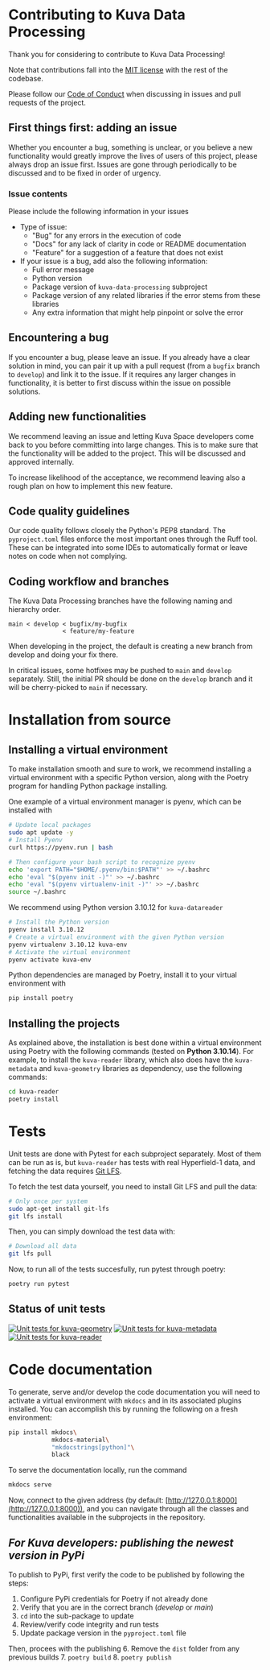 # Contributing to Kuva Data Processing

Thank you for considering to contribute to Kuva Data Processing!

Note that contributions 
fall into the [MIT license](LICENSE.md) with the rest of the codebase.

Please follow our [Code of Conduct](CODE_OF_CONDUCT.md) when discussing in issues and pull requests of the project.

## First things first: adding an issue

Whether you encounter a bug, something is unclear, or you believe a new functionality 
would greatly improve the lives of users of this project, please always drop an issue 
first. Issues are gone through periodically to be discussed and to be fixed in order of 
urgency.

### Issue contents

Please include the following information in your issues

- Type of issue:
    - "Bug" for any errors in the execution of code
    - "Docs" for any lack of clarity in code or README documentation
    - "Feature" for a suggestion of a feature that does not exist
- If your issue is a bug, add also the following information:
    - Full error message
    - Python version
    - Package version of `kuva-data-processing` subproject
    - Package version of any related libraries if the error stems from these libraries
    - Any extra information that might help pinpoint or solve the error

## Encountering a bug

If you encounter a bug, please leave an issue. If you already have a clear solution in mind, 
you can pair it up with a pull request (from a `bugfix` branch to `develop`) and link it 
to the issue. If it requires any larger changes in functionality, it is better to first 
discuss within the issue on possible solutions.

## Adding new functionalities

We recommend leaving an issue and letting Kuva Space developers come back to you before 
committing into large changes. This is to make sure that the functionality will be added 
to the project. This will be discussed and approved internally.

To increase likelihood of the acceptance, we recommend leaving also a rough plan on how 
to implement this new feature.

## Code quality guidelines

Our code quality follows closely the Python's PEP8 standard. The `pyproject.toml` files 
enforce the most important ones through the Ruff tool. These can be integrated into some 
IDEs to automatically format or leave notes on code when not complying.

## Coding workflow and branches

The Kuva Data Processing branches have the following naming and hierarchy order.

```
main < develop < bugfix/my-bugfix
               < feature/my-feature
```

When developing in the project, the default is creating a new branch from develop and 
doing your fix there.

In critical issues, some hotfixes may be pushed to `main` and `develop` separately. Still, 
the initial PR should be done on the `develop` branch and it will be cherry-picked to `main` 
if necessary.

# Installation from source

## Installing a virtual environment

To make installation smooth and sure to work, we recommend installing a virtual 
environment with a specific Python version, along with the Poetry program for handling Python package installing.

One example of a virtual environment manager is pyenv, which can be installed with

```bash
# Update local packages
sudo apt update -y
# Install Pyenv
curl https://pyenv.run | bash

# Then configure your bash script to recognize pyenv
echo 'export PATH="$HOME/.pyenv/bin:$PATH"' >> ~/.bashrc
echo 'eval "$(pyenv init -)"' >> ~/.bashrc
echo 'eval "$(pyenv virtualenv-init -)"' >> ~/.bashrc
source ~/.bashrc
```

We recommend using Python version 3.10.12 for `kuva-datareader`

```bash
# Install the Python version
pyenv install 3.10.12
# Create a virtual environment with the given Python version
pyenv virtualenv 3.10.12 kuva-env
# Activate the virtual environment
pyenv activate kuva-env
```

Python dependencies are managed by Poetry, install it to your virtual environment with

```bash
pip install poetry
```


## Installing the projects

As explained above, the installation is best done within a virtual environment using 
Poetry with the following commands (tested on **Python 3.10.14**). For example, to install 
the `kuva-reader` library, which also does have the `kuva-metadata` and `kuva-geometry` 
libraries as dependency, use the following commands:


```bash
cd kuva-reader
poetry install
```

# Tests

Unit tests are done with Pytest for each subproject separately. Most of them can be run 
as is, but `kuva-reader` has tests with real Hyperfield-1 data, and fetching the data 
requires [Git LFS](https://git-lfs.com/).

To fetch the test data yourself, you need to install Git LFS and pull the data:

```sh
# Only once per system
sudo apt-get install git-lfs
git lfs install
```

Then, you can simply download the test data with:

```sh
# Download all data
git lfs pull
```

Now, to run all of the tests succesfully, run pytest through poetry:

```sh
poetry run pytest
```

## Status of unit tests

[![Unit tests for kuva-geometry](https://github.com/KuvaSpace/kuva-data-processing/actions/workflows/test-kuva-geometry.yml/badge.svg?branch=main)](https://github.com/KuvaSpace/kuva-data-processing/actions/workflows/test-kuva-geometry.yml?branch=main)
[![Unit tests for kuva-metadata](https://github.com/KuvaSpace/kuva-data-processing/actions/workflows/test-kuva-metadata.yml/badge.svg?branch=main)](https://github.com/KuvaSpace/kuva-data-processing/actions/workflows/test-kuva-metadata.yml?branch=main)
[![Unit tests for kuva-reader](https://github.com/KuvaSpace/kuva-data-processing/actions/workflows/test-kuva-reader.yml/badge.svg?branch=main)](https://github.com/KuvaSpace/kuva-data-processing/actions/workflows/test-kuva-reader.yml?branch=main)


# Code documentation

To generate, serve and/or develop the code documentation you will need to activate a
virtual environment with `mkdocs` and in its associated plugins installed. You
can accomplish this by running the following on a fresh environment:

```bash
pip install mkdocs\
            mkdocs-material\
            "mkdocstrings[python]"\
            black
```

To serve the documentation locally, run the command

```bash
mkdocs serve
```

Now, connect to the given address (by default: [http://127.0.0.1:8000](http://127.0.0.1:8000)), 
and you can navigate through all the classes and functionalities available in the subprojects 
in the repository.

## *For Kuva developers: publishing the newest version in PyPi*

To publish to PyPi, first verify the code to be published by following the steps:

1. Configure PyPi credentials for Poetry if not already done
2. Verify that you are in the correct branch (*develop* or *main*)
3. `cd` into the sub-package to update
4. Review/verify code integrity and run tests
5. Update package version in the `pyproject.toml` file

Then, procees with the publishing
6. Remove the `dist` folder from any previous builds
7. `poetry build`
8. `poetry publish`
